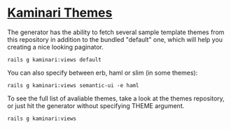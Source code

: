 # [Kaminari Themes](https://github.com/amatsuda/kaminari)

The generator has the ability to fetch several sample template themes from this repository
in addition to the bundled "default" one, which will help you creating a nice looking paginator.

    rails g kaminari:views default

You can also specify between erb, haml or slim (in some themes):

    rails g kaminari:views semantic-ui -e haml

To see the full list of avaliable themes, take a look at the themes repository,
or just hit the generator without specifying THEME argument.

    rails g kaminari:views